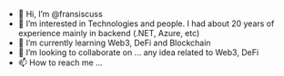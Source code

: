 - 👋 Hi, I’m @fransiscuss
- 👀 I’m interested in Technologies and people. I had about 20 years of experience mainly in backend (.NET, Azure, etc)
- 🌱 I’m currently learning Web3, DeFi and Blockchain 
- 💞️ I’m looking to collaborate on ... any idea related to Web3, DeFi
- 📫 How to reach me ...

<!---
fransiscuss/fransiscuss is a ✨ special ✨ repository because its `README.md` (this file) appears on your GitHub profile.
You can click the Preview link to take a look at your changes.
--->
